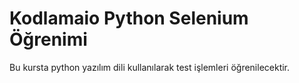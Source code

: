 # Kodlamaio Python Selenium Öğrenimi

Bu kursta python yazılım dili kullanılarak test işlemleri öğrenilecektir.